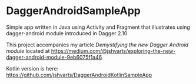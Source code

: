 # DaggerAndroidSampleApp
Simple app written in Java using Activity and Fragment that illustrates using dagger-android module introduced in Dagger 2.10

This project accompanies my article *Demystifying the new Dagger Android module* located at https://medium.com/@jshvarts/exploring-the-new-dagger-android-module-9eb6075f1a46

Kotlin version is here: https://github.com/jshvarts/DaggerAndroidKotlinSampleApp

